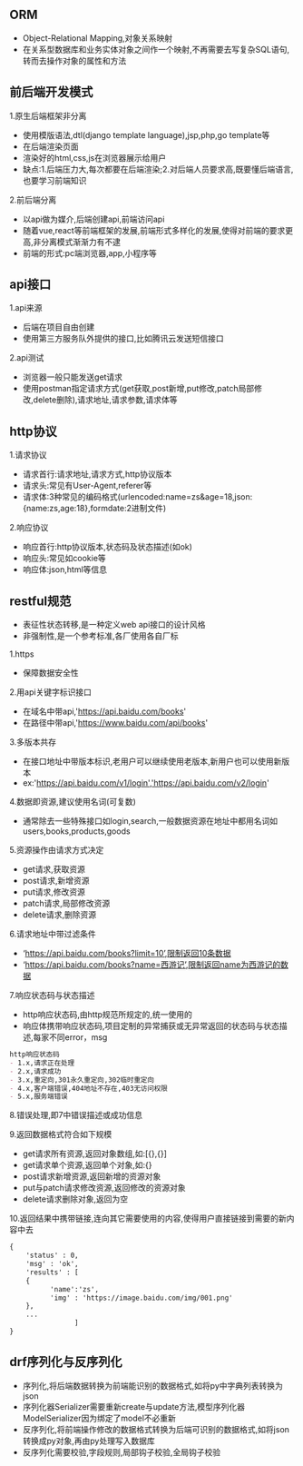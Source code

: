 ## ORM
- Object-Relational Mapping,对象关系映射
- 在关系型数据库和业务实体对象之间作一个映射,不再需要去写复杂SQL语句,转而去操作对象的属性和方法

## 前后端开发模式
1.原生后端框架非分离
- 使用模版语法,dtl(django template language),jsp,php,go template等
- 在后端渲染页面
- 渲染好的html,css,js在浏览器展示给用户
- 缺点:1.后端压力大,每次都要在后端渲染;2.对后端人员要求高,既要懂后端语言,也要学习前端知识

2.前后端分离
- 以api做为媒介,后端创建api,前端访问api
- 随着vue,react等前端框架的发展,前端形式多样化的发展,使得对前端的要求更高,非分离模式渐渐力有不逮
- 前端的形式:pc端浏览器,app,小程序等

## api接口
1.api来源
- 后端在项目自由创建
- 使用第三方服务队外提供的接口,比如腾讯云发送短信接口

2.api测试
- 浏览器一般只能发送get请求
- 使用postman指定请求方式(get获取,post新增,put修改,patch局部修改,delete删除),请求地址,请求参数,请求体等

## http协议
1.请求协议
- 请求首行:请求地址,请求方式,http协议版本
- 请求头:常见有User-Agent,referer等
- 请求体:3种常见的编码格式(urlencoded:name=zs&age=18,json:{name:zs,age:18},formdate:2进制文件)

2.响应协议
- 响应首行:http协议版本,状态码及状态描述(如ok)
- 响应头:常见如cookie等
- 响应体:json,html等信息

## restful规范
- 表征性状态转移,是一种定义web api接口的设计风格
- 非强制性,是一个参考标准,各厂使用各自厂标

1.https
- 保障数据安全性

2.用api关键字标识接口
- 在域名中带api,'https://api.baidu.com/books'
- 在路径中带api,'https://www.baidu.com/api/books'

3.多版本共存
- 在接口地址中带版本标识,老用户可以继续使用老版本,新用户也可以使用新版本
- ex:'https://api.baidu.com/v1/login','https://api.baidu.com/v2/login'

4.数据即资源,建议使用名词(可复数)
- 通常除去一些特殊接口如login,search,一般数据资源在地址中都用名词如users,books,products,goods

5.资源操作由请求方式决定
- get请求,获取资源
- post请求,新增资源
- put请求,修改资源
- patch请求,局部修改资源
- delete请求,删除资源

6.请求地址中带过滤条件
- ‘https://api.baidu.com/books?limit=10’,限制返回10条数据
- ‘https://api.baidu.com/books?name=西游记’,限制返回name为西游记的数据

7.响应状态码与状态描述
- http响应状态码,由http规范所规定的,统一使用的
- 响应体携带响应状态码,项目定制的异常捕获或无异常返回的状态码与状态描述,每家不同error，msg
```md
http响应状态码
- 1.x,请求正在处理
- 2.x,请求成功
- 3.x,重定向,301永久重定向,302临时重定向
- 4.x,客户端错误,404地址不存在,403无访问权限
- 5.x,服务端错误
```

8.错误处理,即7中错误描述或成功信息

9.返回数据格式符合如下规模
- get请求所有资源,返回对象数组,如:[{},{}]
- get请求单个资源,返回单个对象,如:{}
- post请求新增资源,返回新增的资源对象
- put与patch请求修改资源,返回修改的资源对象
- delete请求删除对象,返回为空

10.返回结果中携带链接,连向其它需要使用的内容,使得用户直接链接到需要的新内容中去
```md
{
    'status' : 0,
    'msg' : 'ok',
    'results' : [
    {
          'name':'zs',
          'img' : 'https://image.baidu.com/img/001.png'
    },
    ...
                ]
}
```

## drf序列化与反序列化
- 序列化,将后端数据转换为前端能识别的数据格式,如将py中字典列表转换为json
- 序列化器Serializer需要重新create与update方法,模型序列化器ModelSerializer因为绑定了model不必重新
- 反序列化,将前端操作修改的数据格式转换为后端可识别的数据格式,如将json转换成py对象,再由py处理写入数据库
- 反序列化需要校验,字段规则,局部钩子校验,全局钩子校验





